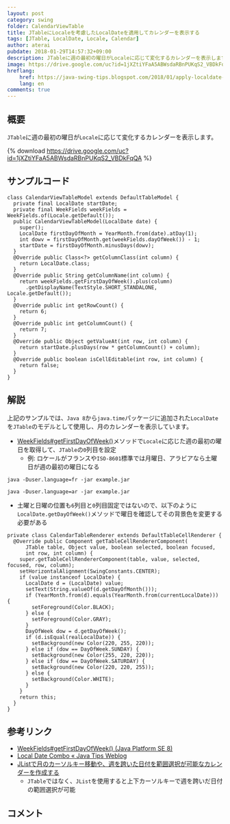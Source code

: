 ```yaml
---
layout: post
category: swing
folder: CalendarViewTable
title: JTableにLocaleを考慮したLocalDateを適用してカレンダーを表示する
tags: [JTable, LocalDate, Locale, Calendar]
author: aterai
pubdate: 2018-01-29T14:57:32+09:00
description: JTableに週の最初の曜日がLocaleに応じて変化するカレンダーを表示します。
image: https://drive.google.com/uc?id=1jXZtiYFaA5ABWsdaRBnPUKqS2_VBDkFqQA
hreflang:
    href: https://java-swing-tips.blogspot.com/2018/01/apply-localdate-considering-locale-to.html
    lang: en
comments: true
---
```

## 概要
`JTable`に週の最初の曜日が`Locale`に応じて変化するカレンダーを表示します。

{% download https://drive.google.com/uc?id=1jXZtiYFaA5ABWsdaRBnPUKqS2_VBDkFqQA %}

## サンプルコード
<pre class="prettyprint"><code>class CalendarViewTableModel extends DefaultTableModel {
  private final LocalDate startDate;
  private final WeekFields weekFields = WeekFields.of(Locale.getDefault());
  public CalendarViewTableModel(LocalDate date) {
    super();
    LocalDate firstDayOfMonth = YearMonth.from(date).atDay(1);
    int dowv = firstDayOfMonth.get(weekFields.dayOfWeek()) - 1;
    startDate = firstDayOfMonth.minusDays(dowv);
  }
  @Override public Class&lt;?&gt; getColumnClass(int column) {
    return LocalDate.class;
  }
  @Override public String getColumnName(int column) {
    return weekFields.getFirstDayOfWeek().plus(column)
      .getDisplayName(TextStyle.SHORT_STANDALONE, Locale.getDefault());
  }
  @Override public int getRowCount() {
    return 6;
  }
  @Override public int getColumnCount() {
    return 7;
  }
  @Override public Object getValueAt(int row, int column) {
    return startDate.plusDays(row * getColumnCount() + column);
  }
  @Override public boolean isCellEditable(int row, int column) {
    return false;
  }
}
</code></pre>

## 解説
上記のサンプルでは、`Java 8`から`java.time`パッケージに追加された`LocalDate`を`JTable`のモデルとして使用し、月のカレンダーを表示しています。

- [WeekFields#getFirstDayOfWeek()](https://docs.oracle.com/javase/jp/8/docs/api/java/time/temporal/WeekFields.html#getFirstDayOfWeek--)メソッドで`Locale`に応じた週の最初の曜日を取得して、`JTable`の`0`列目を設定
    - 例: ロケールがフランスや`ISO-8601`標準では月曜日、アラビアなら土曜日が週の最初の曜日になる

<!-- dummy comment line for breaking list -->


`java -Duser.language=fr -jar example.jar`


`java -Duser.language=ar -jar example.jar`



- 土曜と日曜の位置も`6`列目と`0`列目固定ではないので、以下のように`LocalDate.getDayOfWeek()`メソッドで曜日を確認してその背景色を変更する必要がある

<!-- dummy comment line for breaking list -->

<pre class="prettyprint"><code>private class CalendarTableRenderer extends DefaultTableCellRenderer {
  @Override public Component getTableCellRendererComponent(
      JTable table, Object value, boolean selected, boolean focused,
      int row, int column) {
    super.getTableCellRendererComponent(table, value, selected, focused, row, column);
    setHorizontalAlignment(SwingConstants.CENTER);
    if (value instanceof LocalDate) {
      LocalDate d = (LocalDate) value;
      setText(String.valueOf(d.getDayOfMonth()));
      if (YearMonth.from(d).equals(YearMonth.from(currentLocalDate))) {
        setForeground(Color.BLACK);
      } else {
        setForeground(Color.GRAY);
      }
      DayOfWeek dow = d.getDayOfWeek();
      if (d.isEqual(realLocalDate)) {
        setBackground(new Color(220, 255, 220));
      } else if (dow == DayOfWeek.SUNDAY) {
        setBackground(new Color(255, 220, 220));
      } else if (dow == DayOfWeek.SATURDAY) {
        setBackground(new Color(220, 220, 255));
      } else {
        setBackground(Color.WHITE);
      }
    }
    return this;
  }
}
</code></pre>

## 参考リンク
- [WeekFields#getFirstDayOfWeek() (Java Platform SE 8)](https://docs.oracle.com/javase/jp/8/docs/api/java/time/temporal/WeekFields.html#getFirstDayOfWeek--)
- [Local Date Combo « Java Tips Weblog](https://tips4java.wordpress.com/2015/04/22/local-date-combo/)
- [JListで月のカーソルキー移動や、週を跨いた日付を範囲選択が可能なカレンダーを作成する](https://ateraimemo.com/Swing/CalendarViewList.html)
    - `JTable`ではなく、`JList`を使用すると上下カーソルキーで週を跨いだ日付の範囲選択が可能

<!-- dummy comment line for breaking list -->

## コメント
